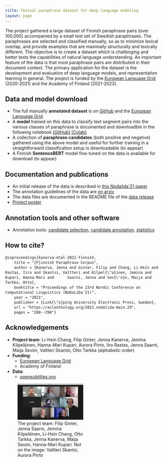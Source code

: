 ```yaml
---
title: Textual paraphrase dataset for deep language modeling
layout: page
---
```


The project gathered a large dataset of Finnish paraphrase pairs (over 100,000) accompanied by a small test set of Swedish paraphrases. The paraphrases are selected and classified manually, so as to minimize lexical overlap, and provide examples that are maximally structurally and lexically different. The objective is to create a dataset which is challenging and better tests the capabilities of natural language understanding. An important feature of the data is that most paraphrase pairs are distributed in their document context. The primary application for the dataset is the development and evaluation of deep language models, and representation learning in general. The project is funded by the [European Language Grid](https://www.european-language-grid.eu/expo-projects/textual-paraphrase-dataset-for-deep-language-modeling/) (2020-2021) and the Academy of Finland (2021-2023).

## Data and model download

* The full manually **annotated dataset** is on [GitHub](https://github.com/TurkuNLP/Turku-paraphrase-corpus) and the [European Language Grid](https://live.european-language-grid.eu/catalogue/corpus/7754)
* A **model** trained on this data to classify text segment pairs into the various classes of paraphrase is documented and downloadble in the following notebook [[GitHub]](https://github.com/TurkuNLP/Turku-paraphrase-models/blob/main/para_notebook.ipynb) [[Colab]](https://colab.research.google.com/github/TurkuNLP/Turku-paraphrase-models/blob/main/para_notebook.ipynb)
* A collection of **paraphrase candidates** (both positive and negative) gathered using the above model and useful for further training in a straightforward classification setup is downloadable (to appear)
* A Finnish **SentenceBERT** model fine-tuned on the data is available for download (to appear)

## Documentation and publications

* An initial release of the data is described in [this Nodalida'21 paper](https://aclanthology.org/2021.nodalida-main.29/)
* The annotation guidelines of the data are [on arxiv](https://arxiv.org/abs/2108.07499)
* The data files are documented in the README file of the [data release](https://github.com/TurkuNLP/Turku-paraphrase-corpus)
* <a href="assets/files/paraphrase-poster.pdf">Project poster</a>

## Annotation tools and other software

* Annotation tools: [candidate selection](https://github.com/TurkuNLP/pick-para-anno), [candidate annotation](https://github.com/TurkuNLP/rew-para-anno), [statistics](https://github.com/TurkuNLP/stats-para-anno)

## How to cite?

```
@inproceedings{kanerva-etal-2021-finnish,
    title = "{F}innish Paraphrase Corpus",
    author = {Kanerva, Jenna and Ginter, Filip and Chang, Li-Hsin and Rastas, Iiro and Skantsi, Valtteri and Kilpel{\"a}inen, Jemina and Kupari, Hanna-Mari and      Saarni, Jenna and Sev{\'o}n, Maija and Tarkka, Otto},
    booktitle = "Proceedings of the 23rd Nordic Conference on Computational Linguistics (NoDaLiDa'21)",
    year = "2021",
    publisher = {Link{\"o}ping University Electronic Press, Sweden},
    url = "https://aclanthology.org/2021.nodalida-main.29",
    pages = "288--298"}
```

## Acknowledgements

* **Project team**: Li-Hsin Chang, Filip Ginter, Jenna Kanerva, Jemina Kilpeläinen, Hanna-Mari Kupari, Aurora Piirto, Iiro Rastas, Jenna Saarni, Maija Sevón, Valtteri Skantsi, Otto Tarkka (alphabetic order)
* **Funding**:
  * [European Language Grid](https://www.european-language-grid.eu/)
  * Academy of Finland
* **Data**:
  * [opensubtitles.org](https://opensubtitles.org)


<figure>
  <img style="width:50%" src="assets/images/paraphrase_team.jpg" />
  <figcaption style="width:50%">The project team: Filip Ginter, Jenna Saarni, Jemina Kilpeläinen, Li-Hsin Chang, Otto Tarkka, Jenna Kanerva, Maija Sevón, Hanna-Mari Kupari. Not on the image: Valtteri Skantsi, Aurora Piirto</figcaption>
</figure>


